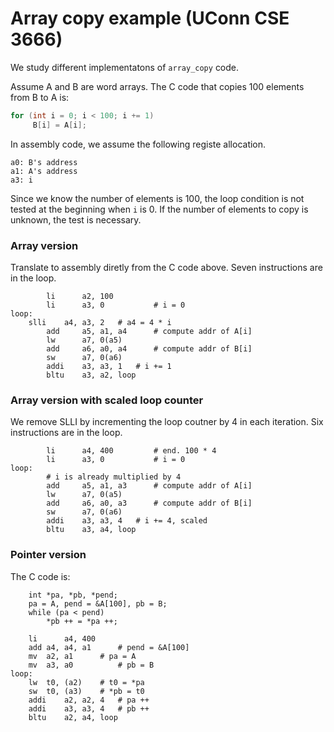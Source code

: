 # Array copy example (UConn CSE 3666)

We study different implementatons of `array_copy` code.

Assume A and B are word arrays. The C code that
copies 100 elements from B to A is:

```C
for (int i = 0; i < 100; i += 1)
     B[i] = A[i];
```

In assembly code, we assume the following registe allocation.

```
a0: B's address
a1: A's address
a3: i
```

Since we know the number of elements is 100, the loop condition 
is not tested at the beginning when `i` is 0. If the number
of elements to copy is unknown, the test is necessary.

### Array version 

Translate to assembly diretly from the C code above. Seven instructions are in
the loop. 

```
        li      a2, 100         
        li      a3, 0           # i = 0
loop:
	slli	a4, a3, 2	# a4 = 4 * i
        add     a5, a1, a4      # compute addr of A[i]
        lw      a7, 0(a5)
        add     a6, a0, a4      # compute addr of B[i]
        sw      a7, 0(a6)
        addi    a3, a3, 1	# i += 1
        bltu    a3, a2, loop 
```

### Array version with scaled loop counter

We remove SLLI by incrementing the loop coutner by 4 in
each iteration. Six instructions are in the loop. 

```
        li      a4, 400         # end. 100 * 4
        li      a3, 0           # i = 0
loop:
        # i is already multiplied by 4
        add     a5, a1, a3      # compute addr of A[i]
        lw      a7, 0(a5)
        add     a6, a0, a3      # compute addr of B[i]
        sw      a7, 0(a6)
        addi    a3, a3, 4	# i += 4, scaled
        bltu    a3, a4, loop 
```

### Pointer version

The C code is:
```
	int *pa, *pb, *pend;
	pa = A, pend = &A[100], pb = B;
	while (pa < pend)
	    *pb ++ = *pa ++;
```

```
	li   	a4, 400
	add	a4, a4, a1  	# pend = &A[100]
	mv	a2, a1		# pa = A
	mv	a3, a0 	        # pb = B
loop:
	lw	t0, (a2)	# t0 = *pa
	sw	t0, (a3) 	# *pb = t0
	addi	a2, a2, 4	# pa ++
	addi	a3, a3, 4 	# pb ++
	bltu	a2, a4, loop
```
